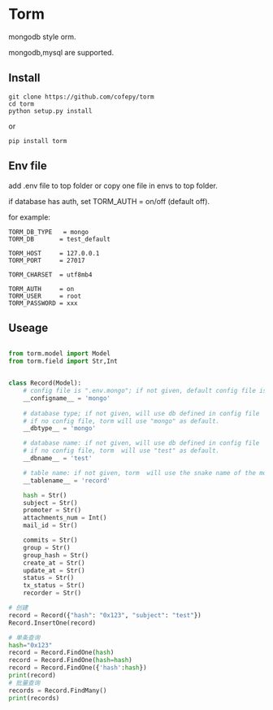 # Torm

mongodb style orm.

mongodb,mysql are supported. 

## Install
```
git clone https://github.com/cofepy/torm
cd torm
python setup.py install
```
or
```
pip install torm
```
## Env file
add .env file to top folder or copy one file in envs to top folder.

if database has auth, set TORM_AUTH = on/off (default off).

for example:
```
TORM_DB_TYPE   = mongo
TORM_DB       = test_default

TORM_HOST     = 127.0.0.1
TORM_PORT     = 27017

TORM_CHARSET  = utf8mb4

TORM_AUTH     = on
TORM_USER     = root
TORM_PASSWORD = xxx
```

## Useage

``` python

from torm.model import Model
from torm.field import Str,Int


class Record(Model):
    # config file is ".env.mongo"; if not given, default config file is ".env".
    __configname__ = 'mongo'  
   
    # database type; if not given, will use db defined in config file
    # if no config file, torm will use "mongo" as default.
    __dbtype__ = 'mongo' 

    # database name: if not given, will use db defined in config file
    # if no config file, torm  will use "test" as default.
    __dbname__ = 'test'

    # table name: if not given, torm  will use the snake name of the model class name as default
    __tablename__ = 'record'

    hash = Str()
    subject = Str()
    promoter = Str()
    attachments_num = Int()
    mail_id = Str()

    commits = Str()
    group = Str()
    group_hash = Str()
    create_at = Str()
    update_at = Str()
    status = Str()
    tx_status = Str()
    recorder = Str()

# 创建
record = Record({"hash": "0x123", "subject": "test"})
Record.InsertOne(record)

# 单条查询
hash="0x123"
record = Record.FindOne(hash)
record = Record.FindOne(hash=hash)
record = Record.FindOne({'hash':hash})
print(record)
# 批量查询
records = Record.FindMany()
print(records)

```